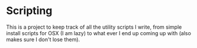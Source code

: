 Scripting
===

This is a project to keep track of all the utility scripts I write, from simple install scripts for OSX (I am lazy) to what ever I end up coming up with (also makes sure I don't lose them).